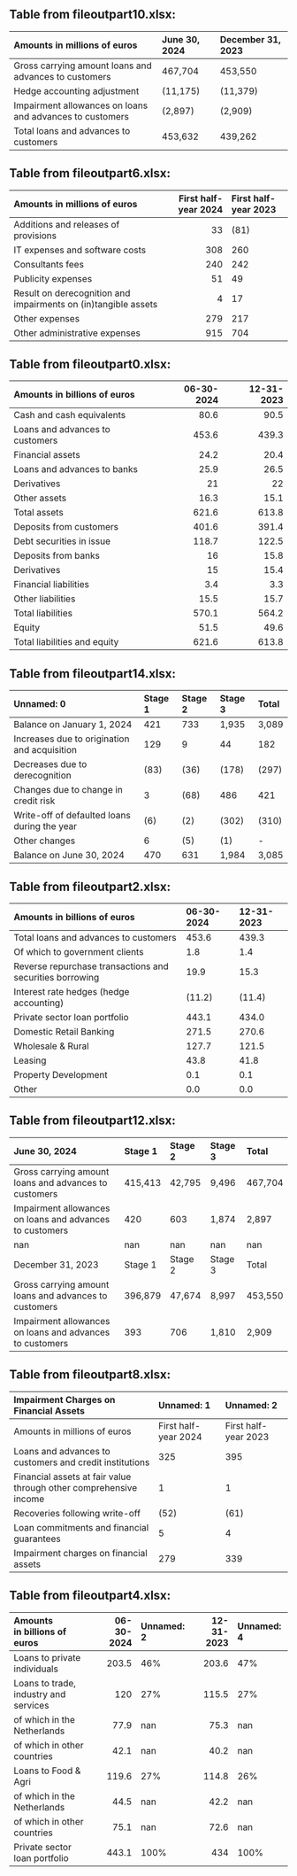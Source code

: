 
## Table from fileoutpart10.xlsx:

| Amounts in millions of euros                             | June 30, 2024    | December 31, 2023    |
|:---------------------------------------------------------|:-----------------|:---------------------|
| Gross carrying amount loans and advances to customers    | 467,704          | 453,550              |
| Hedge accounting adjustment                              | (11,175)         | (11,379)             |
| Impairment allowances on loans and advances to customers | (2,897)          | (2,909)              |
| Total loans and advances to customers                    | 453,632          | 439,262              |
## Table from fileoutpart6.xlsx:

| Amounts in millions of euros                                   |   First half-year 2024  | First half-year 2023    |
|:---------------------------------------------------------------|------------------------:|:------------------------|
| Additions and releases of provisions                           |                     33  | (81)                    |
| IT expenses and software costs                                 |                    308  | 260                     |
| Consultants fees                                               |                    240  | 242                     |
| Publicity expenses                                             |                     51  | 49                      |
| Result on derecognition and impairments on (in)tangible assets |                      4  | 17                      |
| Other expenses                                                 |                    279  | 217                     |
| Other administrative expenses                                  |                    915  | 704                     |
## Table from fileoutpart0.xlsx:

| Amounts in billions of euros    |   06-30-2024  |   12-31-2023  |
|:--------------------------------|--------------:|--------------:|
| Cash and cash equivalents       |          80.6 |          90.5 |
| Loans and advances to customers |         453.6 |         439.3 |
| Financial assets                |          24.2 |          20.4 |
| Loans and advances to banks     |          25.9 |          26.5 |
| Derivatives                     |          21   |          22   |
| Other assets                    |          16.3 |          15.1 |
| Total assets                    |         621.6 |         613.8 |
| Deposits from customers         |         401.6 |         391.4 |
| Debt securities in issue        |         118.7 |         122.5 |
| Deposits from banks             |          16   |          15.8 |
| Derivatives                     |          15   |          15.4 |
| Financial liabilities           |           3.4 |           3.3 |
| Other liabilities               |          15.5 |          15.7 |
| Total liabilities               |         570.1 |         564.2 |
| Equity                          |          51.5 |          49.6 |
| Total liabilities and equity    |         621.6 |         613.8 |
## Table from fileoutpart14.xlsx:

| Unnamed: 0                                   | Stage 1    | Stage 2    | Stage 3    | Total    |
|:---------------------------------------------|:-----------|:-----------|:-----------|:---------|
| Balance on January 1, 2024                   | 421        | 733        | 1,935      | 3,089    |
| Increases due to origination and acquisition | 129        | 9          | 44         | 182      |
| Decreases due to derecognition               | (83)       | (36)       | (178)      | (297)    |
| Changes due to change in credit risk         | 3          | (68)       | 486        | 421      |
| Write-off of defaulted loans during the year | (6)        | (2)        | (302)      | (310)    |
| Other changes                                | 6          | (5)        | (1)        | -        |
| Balance on June 30, 2024                     | 470        | 631        | 1,984      | 3,085    |
## Table from fileoutpart2.xlsx:

| Amounts in billions of euros                             | 06-30-2024    | 12-31-2023    |
|:---------------------------------------------------------|:--------------|:--------------|
| Total loans and advances to customers                    | 453.6         | 439.3         |
| Of which to government clients                           | 1.8           | 1.4           |
| Reverse repurchase transactions and securities borrowing | 19.9          | 15.3          |
| Interest rate hedges (hedge accounting)                  | (11.2)        | (11.4)        |
| Private sector loan portfolio                            | 443.1         | 434.0         |
| Domestic Retail Banking                                  | 271.5         | 270.6         |
| Wholesale & Rural                                        | 127.7         | 121.5         |
| Leasing                                                  | 43.8          | 41.8          |
| Property Development                                     | 0.1           | 0.1           |
| Other                                                    | 0.0           | 0.0           |
## Table from fileoutpart12.xlsx:

| June 30, 2024                                            | Stage 1    | Stage 2    | Stage 3    | Total    |
|:---------------------------------------------------------|:-----------|:-----------|:-----------|:---------|
| Gross carrying amount loans and advances to customers    | 415,413    | 42,795     | 9,496      | 467,704  |
| Impairment allowances on loans and advances to customers | 420        | 603        | 1,874      | 2,897    |
| nan                                                      | nan        | nan        | nan        | nan      |
| December 31, 2023                                        | Stage 1    | Stage 2    | Stage 3    | Total    |
| Gross carrying amount loans and advances to customers    | 396,879    | 47,674     | 8,997      | 453,550  |
| Impairment allowances on loans and advances to customers | 393        | 706        | 1,810      | 2,909    |
## Table from fileoutpart8.xlsx:

| Impairment Charges on Financial Assets                            | Unnamed: 1           | Unnamed: 2           |
|:------------------------------------------------------------------|:---------------------|:---------------------|
| Amounts in millions of euros                                      | First half-year 2024 | First half-year 2023 |
| Loans and advances to customers and credit institutions           | 325                  | 395                  |
| Financial assets at fair value through other comprehensive income | 1                    | 1                    |
| Recoveries following write-off                                    | (52)                 | (61)                 |
| Loan commitments and financial guarantees                         | 5                    | 4                    |
| Impairment charges on financial assets                            | 279                  | 339                  |
## Table from fileoutpart4.xlsx:

| Amounts in billions of euros          |   06-30-2024  | Unnamed: 2   |   12-31-2023  | Unnamed: 4   |
|:--------------------------------------|--------------:|:-------------|--------------:|:-------------|
| Loans to private individuals          |         203.5 | 46%          |         203.6 | 47%          |
| Loans to trade, industry and services |         120   | 27%          |         115.5 | 27%          |
| of which in the Netherlands           |          77.9 | nan          |          75.3 | nan          |
| of which in other countries           |          42.1 | nan          |          40.2 | nan          |
| Loans to Food & Agri                  |         119.6 | 27%          |         114.8 | 26%          |
| of which in the Netherlands           |          44.5 | nan          |          42.2 | nan          |
| of which in other countries           |          75.1 | nan          |          72.6 | nan          |
| Private sector loan portfolio         |         443.1 | 100%         |         434   | 100%         |